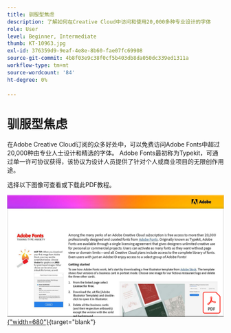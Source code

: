 ```yaml
---
title: 驯服型焦虑
description: 了解如何在Creative Cloud中访问和使用20,000多种专业设计的字体
role: User
level: Beginner, Intermediate
thumb: KT-10963.jpg
exl-id: 376359d9-9eaf-4e8e-8b60-fae07fc69908
source-git-commit: 4b8f03e9c38f0cf5b403db8da050dc339ed1311a
workflow-type: tm+mt
source-wordcount: '84'
ht-degree: 0%

---
```


# 驯服型焦虑

在Adobe Creative Cloud订阅的众多好处中，可以免费访问Adobe Fonts中超过20,000种由专业人士设计和精选的字体。 Adobe Fonts最初称为Typekit，可通过单一许可协议获得，该协议为设计人员提供了针对个人或商业项目的无限创作用途。

选择以下图像可查看或下载此PDF教程。

[![教程的第一页图像](assets/TamingTypeAnxiety.png){&quot;width=680&quot;}](assets/Adobe-Fonts-Taming-Font-Anxiety.pdf){target="blank"}
